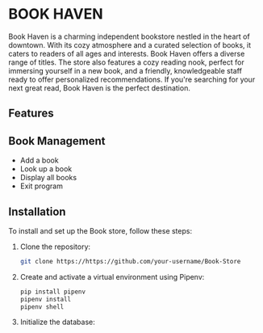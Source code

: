 # BOOK HAVEN
Book Haven is a charming independent bookstore nestled in the heart of downtown. With its cozy atmosphere and a curated selection of books, it caters to readers of all ages and interests. Book Haven offers a diverse range of titles. The store also features a cozy reading nook, perfect for immersing yourself in a new book, and a friendly, knowledgeable staff ready to offer personalized recommendations. If you're searching for your next great read, Book Haven is the perfect destination.

## Features
## Book Management
- Add a book
- Look up a book
- Display all books
- Exit program
 
## Installation
To install and set up the Book store, follow these steps:

1. Clone the repository:
    ```sh
    git clone https://https://github.com/your-username/Book-Store

2. Create and activate a virtual environment using Pipenv:
    ```sh
    pip install pipenv
    pipenv install
    pipenv shell
    ```

3. Initialize the database:
    ```sh
    
    ```





